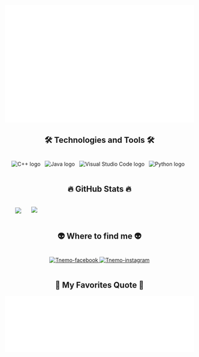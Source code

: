 <!-- Tnemo -->
<a href="#" target="_blank">
  <img src="svg/tnemo.svg" width="1200" />
</a>

<h2 align="center">🛠 Technologies and Tools 🛠</h2>
<br>
<div align = "center">
  <span>
      <img src="https://img.shields.io/badge/C%2B%2B-00599C?style=flat&logo=cplusplus&logoColor=white" alt="C++ logo" title="C++" height="25" />
  </span>
  &nbsp;
  <span>
      <img src="https://img.shields.io/badge/Java-007396?style=flat&logo=java&logoColor=white" alt="Java logo" title="Java" height="25" />
  </span>
  &nbsp;
  <span><img src="https://img.shields.io/badge/VS%20Code-282C34?logo=visual-studio-code&logoColor=007ACC" alt="Visual Studio Code logo" title="Visual Studio Code" height="25" /></span>
  &nbsp;
  <span>
      <img src="https://img.shields.io/badge/Python-00599C?style=flat&logo=python&logoColor=white" alt="Python logo" title="Python" height="25" />
  </span>
  &nbsp;
</div>


<br>
<h2 align="center">🔥 GitHub Stats 🔥</h2>
<!-- https://github.com/anuraghazra/github-readme-stats -->
<br>
<div align=center>
  <a href="#" title="Tnemo">
    <img width="315" align="center" src="https://github-readme-stats.vercel.app/api/top-langs/?username=Tnemo65&hide=c%23,powershell,Mathematica,Ruby,Objective-C,Objective-C%2b%2b,Cuda&title_color=61dafb&text_color=ffffff&icon_color=61dafb&bg_color=20232a&langs_count=8&layout=compact&border_color=61dafb&hide_border=true" />
  </a>
  <a href="#" title="Tnemo">
    <img align="right" width="434" src="https://github-readme-stats.vercel.app/api?username=Tnemo65&show_icons=true&theme=react&border_color=61dafb&hide_border=true&rank_icon=github&include_all_commits=true" />
  </a>
</div>

<br>
<h2 align="center">👽 Where to find me 👽</h2>
<br>
<!-- https://icons8.com -->
<div align="center">
  <a href="https://www.facebook.com/tnemo.65/" target="blank">
    <img src="https://img.icons8.com/bubbles/100/000000/facebook-new.png" alt="Tnemo-facebook" />
  </a>
  <a href="https://www.instagram.com/tnemo.65/" target="blank">
    <img src="https://img.icons8.com/bubbles/100/000000/instagram.png" alt="Tnemo-instagram" />
  </a>
</div>

<br>
<h2 align="center">📑 My Favorites Quote 📑</h2>
<div align = "center">
  <a href="#" target="_blank">
    <img src="svg/Tnemo-quotes.svg" width="846" height="150" alt="Tnemo" />
  </a>
</diz>
